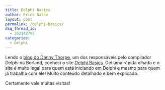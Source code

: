 ```yaml
---
title: Delphi Basics
author: Erick Sasse
layout: post
permalink: /delphi-basics/
dsq_thread_id:
  - 262142795
categories:
  - Delphi
---
```

Lendo o [blog do Danny Thorpe][1], um dos respons&aacute;veis pelo compilador Delphi na Borland, conheci o site [Delphi Basics][2]. Dei uma r&aacute;pida olhada e o site &eacute; muito legal para quem est&aacute; iniciando em Delphi e mesmo para quem j&aacute; trabalha com ele! Muito conte&uacute;do detalhado e bem explicado. 

Certamente vale muitas visitas!

 [1]: http://blogs.borland.com/dcc/archive/2004/12/09/2367.aspx
 [2]: http://www.delphibasics.co.uk